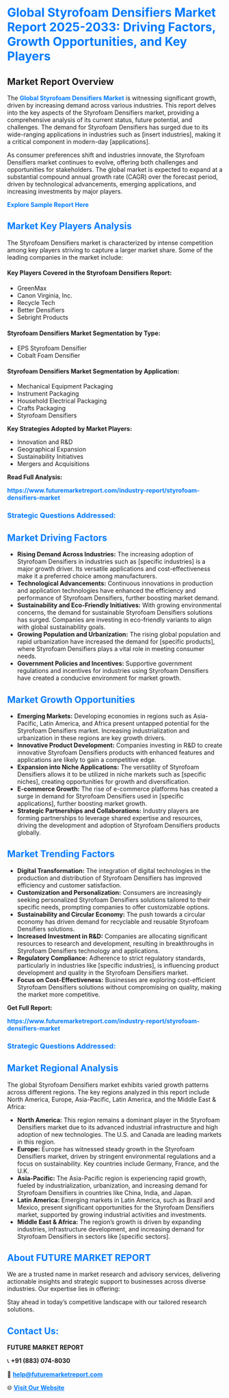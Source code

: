 <h1 style="color: #007BFF;">Global Styrofoam Densifiers Market Report 2025-2033: Driving Factors, Growth Opportunities, and Key Players</h1>

<section id="overview">
<h2>Market Report Overview</h2>
<p>The <a href="https://www.futuremarketreport.com/industry-report/styrofoam-densifiers-market" style="color: #007BFF; text-decoration: none;"><strong>Global Styrofoam Densifiers Market</strong></a> is witnessing significant growth, driven by increasing demand across various industries. This report delves into the key aspects of the Styrofoam Densifiers market, providing a comprehensive analysis of its current status, future potential, and challenges. The demand for Styrofoam Densifiers has surged due to its wide-ranging applications in industries such as [insert industries], making it a critical component in modern-day [applications].</p>
<p>As consumer preferences shift and industries innovate, the Styrofoam Densifiers market continues to evolve, offering both challenges and opportunities for stakeholders. The global market is expected to expand at a substantial compound annual growth rate (CAGR) over the forecast period, driven by technological advancements, emerging applications, and increasing investments by major players.</p>
</section>

<section id="overview">
<p><a href="https://www.futuremarketreport.com/request-sample/reportId=124456" style="color: #007BFF; text-decoration: none;"><strong>Explore Sample Report Here</strong></a></p>
</section>

<section id="key-players">
<h2 style="color: #007BFF;">Market Key Players Analysis</h2>
<p>The Styrofoam Densifiers market is characterized by intense competition among key players striving to capture a larger market share. Some of the leading companies in the market include:</p>
<h4>Key Players Covered in the Styrofoam Densifiers Report:</h4>
<ul><li>GreenMax</li><li>Canon Virginia, Inc.</li><li>Recycle Tech</li><li>Better Densifiers</li><li>Sebright Products</li></ul>
<h4>Styrofoam Densifiers Market Segmentation by Type:</h4>
<ul><li>EPS Styrofoam Densifier</li><li>Cobalt Foam Densifier</li></ul>

<h4>Styrofoam Densifiers Market Segmentation by Application:</h4>
<ul><li>Mechanical Equipment Packaging</li><li>Instrument Packaging</li><li>Household Electrical Packaging</li><li>Crafts Packaging</li><li>Styrofoam Densifiers</li></ul>
<p><strong>Key Strategies Adopted by Market Players:</strong></p>
<ul>
<li>Innovation and R&D</li>
<li>Geographical Expansion</li>
<li>Sustainability Initiatives</li>
<li>Mergers and Acquisitions</li>
</ul>
</section>

<section>
<p><strong>Read Full Analysis: </strong></p><a href="https://www.futuremarketreport.com/industry-report/styrofoam-densifiers-market" style="color: #007BFF; text-decoration: none;"><strong>https://www.futuremarketreport.com/industry-report/styrofoam-densifiers-market</strong></a>
<h3 style="color: #007BFF;">Strategic Questions Addressed:</h3>
</section>

<section id="driving-factors">
<h2 style="color: #007BFF;">Market Driving Factors</h2>
<ul>
<li><strong>Rising Demand Across Industries:</strong> The increasing adoption of Styrofoam Densifiers in industries such as [specific industries] is a major growth driver. Its versatile applications and cost-effectiveness make it a preferred choice among manufacturers.</li>
<li><strong>Technological Advancements:</strong> Continuous innovations in production and application technologies have enhanced the efficiency and performance of Styrofoam Densifiers, further boosting market demand.</li>
<li><strong>Sustainability and Eco-Friendly Initiatives:</strong> With growing environmental concerns, the demand for sustainable Styrofoam Densifiers solutions has surged. Companies are investing in eco-friendly variants to align with global sustainability goals.</li>
<li><strong>Growing Population and Urbanization:</strong> The rising global population and rapid urbanization have increased the demand for [specific products], where Styrofoam Densifiers plays a vital role in meeting consumer needs.</li>
<li><strong>Government Policies and Incentives:</strong> Supportive government regulations and incentives for industries using Styrofoam Densifiers have created a conducive environment for market growth.</li>
</ul>
</section>

<section id="growth-opportunities">
<h2 style="color: #007BFF;">Market Growth Opportunities</h2>
<ul>
<li><strong>Emerging Markets:</strong> Developing economies in regions such as Asia-Pacific, Latin America, and Africa present untapped potential for the Styrofoam Densifiers market. Increasing industrialization and urbanization in these regions are key growth drivers.</li>
<li><strong>Innovative Product Development:</strong> Companies investing in R&D to create innovative Styrofoam Densifiers products with enhanced features and applications are likely to gain a competitive edge.</li>
<li><strong>Expansion into Niche Applications:</strong> The versatility of Styrofoam Densifiers allows it to be utilized in niche markets such as [specific niches], creating opportunities for growth and diversification.</li>
<li><strong>E-commerce Growth:</strong> The rise of e-commerce platforms has created a surge in demand for Styrofoam Densifiers used in [specific applications], further boosting market growth.</li>
<li><strong>Strategic Partnerships and Collaborations:</strong> Industry players are forming partnerships to leverage shared expertise and resources, driving the development and adoption of Styrofoam Densifiers products globally.</li>
</ul>
</section>

<section id="trending-factors">
<h2 style="color: #007BFF;">Market Trending Factors</h2>
<ul>
<li><strong>Digital Transformation:</strong> The integration of digital technologies in the production and distribution of Styrofoam Densifiers has improved efficiency and customer satisfaction.</li>
<li><strong>Customization and Personalization:</strong> Consumers are increasingly seeking personalized Styrofoam Densifiers solutions tailored to their specific needs, prompting companies to offer customizable options.</li>
<li><strong>Sustainability and Circular Economy:</strong> The push towards a circular economy has driven demand for recyclable and reusable Styrofoam Densifiers solutions.</li>
<li><strong>Increased Investment in R&D:</strong> Companies are allocating significant resources to research and development, resulting in breakthroughs in Styrofoam Densifiers technology and applications.</li>
<li><strong>Regulatory Compliance:</strong> Adherence to strict regulatory standards, particularly in industries like [specific industries], is influencing product development and quality in the Styrofoam Densifiers market.</li>
<li><strong>Focus on Cost-Effectiveness:</strong> Businesses are exploring cost-efficient Styrofoam Densifiers solutions without compromising on quality, making the market more competitive.</li>
</ul>
</section>

<section>
<p><strong>Get Full Report: </strong></p><a href="https://www.futuremarketreport.com/industry-report/styrofoam-densifiers-market" style="color: #007BFF; text-decoration: none;"><strong>https://www.futuremarketreport.com/industry-report/styrofoam-densifiers-market</strong></a>
<h3 style="color: #007BFF;">Strategic Questions Addressed:</h3>
</section>


<section id="regional-analysis">
<h2 style="color: #007BFF;">Market Regional Analysis</h2>
<p>The global Styrofoam Densifiers market exhibits varied growth patterns across different regions. The key regions analyzed in this report include North America, Europe, Asia-Pacific, Latin America, and the Middle East & Africa:</p>
<ul>
<li><strong>North America:</strong> This region remains a dominant player in the Styrofoam Densifiers market due to its advanced industrial infrastructure and high adoption of new technologies. The U.S. and Canada are leading markets in this region.</li>
<li><strong>Europe:</strong> Europe has witnessed steady growth in the Styrofoam Densifiers market, driven by stringent environmental regulations and a focus on sustainability. Key countries include Germany, France, and the U.K.</li>
<li><strong>Asia-Pacific:</strong> The Asia-Pacific region is experiencing rapid growth, fueled by industrialization, urbanization, and increasing demand for Styrofoam Densifiers in countries like China, India, and Japan.</li>
<li><strong>Latin America:</strong> Emerging markets in Latin America, such as Brazil and Mexico, present significant opportunities for the Styrofoam Densifiers market, supported by growing industrial activities and investments.</li>
<li><strong>Middle East & Africa:</strong> The region’s growth is driven by expanding industries, infrastructure development, and increasing demand for Styrofoam Densifiers in sectors like [specific sectors].</li>
</ul>
</section>

<footer>
<h2 style="color: #007BFF;">About FUTURE MARKET REPORT</h2>
<p>We are a trusted name in market research and advisory services, delivering actionable insights and strategic support to businesses across diverse industries. Our expertise lies in offering:</p>

<p>Stay ahead in today’s competitive landscape with our tailored research solutions.</p>

<h2 style="color: #007BFF;">Contact Us:</h2>
<p><strong>FUTURE MARKET REPORT</strong></p>
<p>📞 <strong>+91 (883) 074-8030</strong></p>
<p>📧 <strong><a href="mailto:help@futuremarketreport.com" style="color: #007BFF;">help@futuremarketreport.com</a></strong></p>
<p>🌐 <strong><a href="https://www.futuremarketreport.com/" style="color: #007BFF;">Visit Our Website</a></strong></p>
</footer>